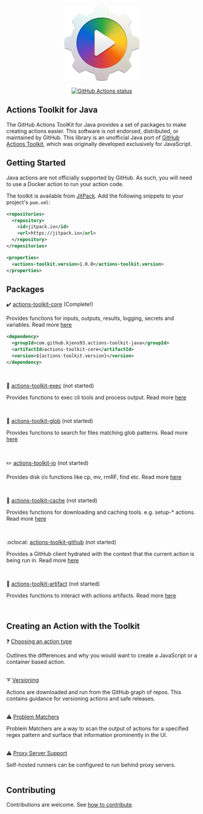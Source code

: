 
<p align="center">
  <img src="https://github.com/actions/toolkit/raw/master/res/at-logo.png">
</p>

<p align="center">
  <a href="https://github.com/evereepay/actions-toolkit-java"><img alt="GitHub Actions status" src="https://github.com/evereepay/actions-toolkit-java/workflows/toolkit-unit-tests/badge.svg"></a>
</p>


## Actions Toolkit for Java

The GitHub Actions ToolKit for Java provides a set of packages to make creating actions easier. This software is not endorsed, distributed, or maintained by GitHub. This library is an unofficial Java port of [GitHub Actions Toolkit](https://github.com/actions/toolkit), which was originally developed exclusively for JavaScript.

## Getting Started

Java actions are not officially supported by GitHub. As such, you will need to use a Docker action to run your action code. 

The toolkit is available from [JitPack](https://jitpack.io). Add the following snippets to your project's `pom.xml`:

```xml
<repositories>
  <repository>
    <id>jitpack.io</id>
    <url>https://jitpack.io</url>
  </repository>
</repositories>
```

```xml
<properties>
  <actions-toolkit.version>1.0.0</actions-toolkit.version>
</properties>
```

## Packages

:heavy_check_mark: [actions-toolkit-core](actions-toolkit-core) (Complete!)

Provides functions for inputs, outputs, results, logging, secrets and variables. Read more [here](packages/core)

```xml
<dependency>
  <groupId>com.github.kjens93.actions-toolkit-java</groupId>
  <artifactId>actions-toolkit-core</artifactId>
  <version>${actions-toolkit.version}</version>
</dependency>
```
<br/>

:runner: [actions-toolkit-exec](actions-toolkit-exec) (not started)

Provides functions to exec cli tools and process output. Read more [here](actions-toolkit-exec)
<!--
```xml
<dependency>
  <groupId>com.github.kjens93.actions-toolkit-java</groupId>
  <artifactId>actions-toolkit-exec</artifactId>
  <version>${actions-toolkit.version}</version>
</dependency>
```
-->
<br/>

:ice_cream: [actions-toolkit-glob](actions-toolkit-glob) (not started)

Provides functions to search for files matching glob patterns. Read more [here](actions-toolkit-glob)
<!--
```xml
<dependency>
  <groupId>com.github.kjens93.actions-toolkit-java</groupId>
  <artifactId>actions-toolkit-glob</artifactId>
  <version>${actions-toolkit.version}</version>
</dependency>
```
-->
<br/>

:pencil2: [actions-toolkit-io](actions-toolkit-io) (not started)

Provides disk i/o functions like cp, mv, rmRF, find etc. Read more [here](actions-toolkit-io)
<!--
```xml
<dependency>
  <groupId>com.github.kjens93.actions-toolkit-java</groupId>
  <artifactId>actions-toolkit-io</artifactId>
  <version>${actions-toolkit.version}</version>
</dependency>
```
-->
<br/>

:hammer: [actions-toolkit-cache](actions-toolkit-cache) (not started)

Provides functions for downloading and caching tools.  e.g. setup-* actions. Read more [here](actions-toolkit-cache)
<!--
```xml
<dependency>
  <groupId>com.github.kjens93.actions-toolkit-java</groupId>
  <artifactId>actions-toolkit-cache</artifactId>
  <version>${actions-toolkit.version}</version>
</dependency>
```
-->
<br/>

:octocat: [actions-toolkit-github](actions-toolkit-github) (not started)

Provides a GitHub client hydrated with the context that the current action is being run in. Read more [here](actions-toolkit-github)
<!--
```xml
<dependency>
  <groupId>com.github.kjens93.actions-toolkit-java</groupId>
  <artifactId>actions-toolkit-github</artifactId>
  <version>${actions-toolkit.version}</version>
</dependency>
```
-->
<br/>

:floppy_disk: [actions-toolkit-artifact](actions-toolkit-artifact) (not started)

Provides functions to interact with actions artifacts. Read more [here](actions-toolkit-artifact)
<!--
```xml
<dependency>
  <groupId>com.github.kjens93.actions-toolkit-java</groupId>
  <artifactId>actions-toolkit-artifact</artifactId>
  <version>${actions-toolkit.version}</version>
</dependency>
```
-->
<br/>

## Creating an Action with the Toolkit

:question: [Choosing an action type](https://github.com/actions/toolkit/blob/master/docs/action-types.md)

Outlines the differences and why you would want to create a JavaScript or a container based action.
<br/>
<br/>

:curly_loop: [Versioning](https://github.com/actions/toolkit/blob/master/docs/action-versioning.md)

Actions are downloaded and run from the GitHub graph of repos.  This contains guidance for versioning actions and safe releases.
<br/>
<br/>

:warning: [Problem Matchers](https://github.com/actions/toolkit/blob/master/docs/problem-matchers.md)

Problem Matchers are a way to scan the output of actions for a specified regex pattern and surface that information prominently in the UI.
<br/>
<br/>

:warning: [Proxy Server Support](https://github.com/actions/toolkit/blob/master/docs/proxy-support.md)

Self-hosted runners can be configured to run behind proxy servers. 
<br/>
<br/>

## Contributing

Contributions are welcome.  See [how to contribute](.github/CONTRIBUTING.md).
